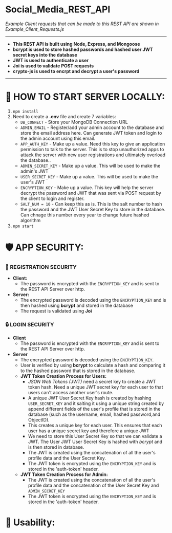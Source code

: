 # Social_Media_REST_API
*Example Client requests that can be made to this REST API are shown in Example_Client_Requests.js*

----------------------

* **This REST API is built using Node, Express, and Mongoose** 
* **bcrypt is used to store hashed passwords and hashed user JWT secret keys into the database**
* **JWT is used to authenticate a user**
* **Joi is used to validate POST requests**
* **crypto-js is used to encrpt and decrypt a user's password**

----------------------

# 🏡 HOW TO START SERVER LOCALLY:
1) `npm install`
2) Need to create a **.env** file and create 7 variables: 
   * `DB_CONNECT`  - Store your MongoDB Connection URL
   * `ADMIN_EMAIL` - Register/add your admin account to the database and store the email address here. Can generate JWT token and login to the admin account using this email.
   * `APP_AUTH_KEY` - Make up a value. Need this key to give an application permission to talk to the server. This is to stop unauthorized apps to attack the server with new user registrations and ultimately overload the database..
   * `ADMIN_SECRET_KEY` - Make up a value. This will be used to make the admin's JWT
   * `USER_SECRET_KEY`  - Make up a value. This will be used to make the user's JWT
   * `ENCRYPTION_KEY`   - Make up a value. This key will help the server decrypt the password and JWT that was sent via POST request by the client to login and register. 
   * `SALT_NUM = 10`    - Can keep this as is. This is the salt number to hash the password and the JWT User Secret Key to store in the database. Can chnage this number every year to change future hashed algorithm
3) `npm start`

# 🛡️ APP SECURITY:
### 🔑 REGISTRATION SECURITY
* **Client:** 
  * The password is encrypted with the `ENCRYPTION_KEY` and is sent to the REST API Server over http. 
* **Server:** 
  * The encrypted password is decoded using the `ENCRYPTION_KEY` and is then hashed using **bcrypt** and stored in the database
  * The request is validated using **Joi**

### 🔒 LOGIN SECURITY
* **Client**
  * The password is encrypted with the `ENCRYPTION_KEY` and is sent to the REST API Server over http. 
* **Server**
  * The encrypted password is decoded using the `ENCRYPTION_KEY`.
  * User is verified by using **bcrypt** to calculate a hash and comparing it to the hashed password that is stored in the database. 
  * **JWT Token Creation Process for Users:**
    * *JSON Web Tokens (JWT)* need a secret key to create a JWT token hash. Need a unique JWT secret key for each user to that users can't access another user's route.
    * A unique JWT User Secret Key hash is created by hashing `USER_SECRET_KEY` and it salting it using a unique string created by append different fields of the user's profile that is stored in the database (such as the username, email, hashed password,and ObjectID). 
    * This creates a unique key for each user. This ensures that each user has a unique secret key and therefore a unique JWT
    * We need to store this User Secret Key so that we can validate a JWT. The User JWT User Secret Key is hashed with *bcrypt* and is then stored in database.
    * The JWT is created using the concatenation of all the user's profile data and the User Secret Key.
    * The JWT token is encrypted using the `ENCRYPTION_KEY` and is stored in the 'auth-token' header. 
  * **JWT Token Creation Process for Admin:**
    * The JWT is created using the concatenation of all the user's profile data and the concatenation of the User Secret Key and `ADMIN_SECRET_KEY`
    * The JWT token is encrypted using the `ENCRYPTION_KEY` and is stored in the 'auth-token' header. 

# 📐 Usability:

